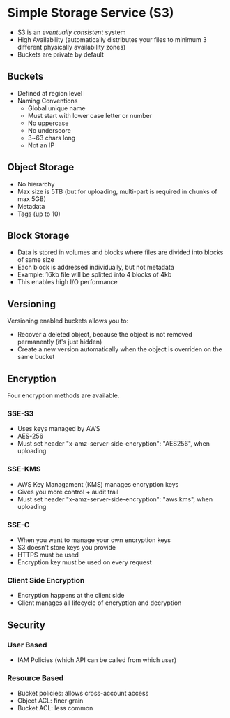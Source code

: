 # Simple Storage Service (S3)

- S3 is an *eventually consistent* system
- High Availability (automatically distributes your files to minimum 3 different physically availability zones)
- Buckets are private by default

## Buckets
- Defined at region level
- Naming Conventions
  - Global unique name
  - Must start with lower case letter or number
  - No uppercase
  - No underscore
  - 3~63 chars long
  - Not an IP

## Object Storage
- No hierarchy
- Max size is 5TB (but for uploading, multi-part is required in chunks of max 5GB)
- Metadata
- Tags (up to 10)

## Block Storage
- Data is stored in volumes and blocks where files are divided into blocks of same size
- Each block is addressed individually, but not metadata
- Example: 16kb file will be splitted into 4 blocks of 4kb
- This enables high I/O performance

## Versioning
Versioning enabled buckets allows you to:
- Recover a deleted object, because the object is not removed permanently (it's just hidden)
- Create a new version automatically when the object is overriden on the same bucket

## Encryption
Four encryption methods are available.

### SSE-S3
- Uses keys managed by AWS
- AES-256
- Must set header "x-amz-server-side-encryption": "AES256", when uploading

### SSE-KMS
- AWS Key Managament (KMS) manages encryption keys
- Gives you more control + audit trail
- Must set header "x-amz-server-side-encryption": "aws:kms", when uploading

### SSE-C
- When you want to manage your own encryption keys
- S3 doesn't store keys you provide
- HTTPS must be used
- Encryption key must be used on every request

### Client Side Encryption
- Encryption happens at the client side
- Client manages all lifecycle of encryption and decryption

## Security
### User Based
- IAM Policies (which API can be called from which user)
### Resource Based
- Bucket policies: allows cross-account access
- Object ACL: finer grain
- Bucket ACL: less common
